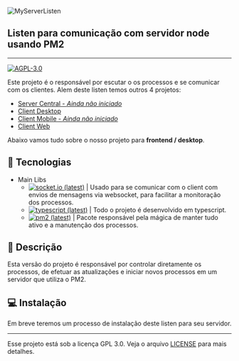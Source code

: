   ![MyServerListen][listen-image]

  ## Listen para comunicação com servidor node usando PM2
  ---
  [![AGPL-3.0][license-image]][license-link]

  Este projeto é o responsável por escutar o os processos e se comunicar com os clientes.
  Alem deste listen temos outros 4 projetos:
  - [Server Central - _Ainda não iniciado_](/)
  - [Client Desktop](https://github.com/MH4SH/MyServer/tree/develop/packages/desktop)
  - [Client Mobile - _Ainda não iniciado_](/)
  - [Client Web](https://github.com/MH4SH/MyServer/tree/develop/packages/client)

  Abaixo vamos tudo sobre o nosso projeto para **frontend / desktop**.

  ## :rocket: Tecnologias

  - Main Libs
    - [![socket.io (latest)](https://img.shields.io/npm/v/socket.io/latest?label=Socket.io&style=flat-square)][socket-io] | Usado para se comunicar com o client com envios de mensagens via websocket, para facilitar a monitoração dos processos.
    - [![typescript (latest)](https://img.shields.io/npm/v/typescript/latest?label=Typescript&style=flat-square)][typescript] | Todo o projeto é desenvolvido em typescript.
    - [![pm2 (latest)](https://img.shields.io/npm/v/pm2/latest?label=PM2&style=flat-square)][pm2] | Pacote responsável pela mágica de manter tudo ativo e a manutenção dos processos.


  ## :minidisc: Descrição
  Esta versão do projeto é responsável por controlar diretamente os processos, de efetuar as atualizações e iniciar novos processos em um servidor que utiliza o PM2.

  ## :computer: Instalação
  Em breve teremos um processo de instalação deste listen para seu servidor.

  ****
  Esse projeto está sob a licença GPL 3.0. Veja o arquivo [LICENSE][license-link] para mais detalhes.


  <!-- Markdown link & img dfn's -->
  [listen-image]: https://i.ibb.co/fvpvx93/Database-1.png
  [license-image]: https://img.shields.io/badge/License-GPL%203.0-yellow.svg
  [license-link]: /LICENSE
  [typescript]: https://yarnpkg.com/package/typescript
  [socket-io]: https://yarnpkg.com/package/socket.io
  [pm2]: https://yarnpkg.com/package/pm2